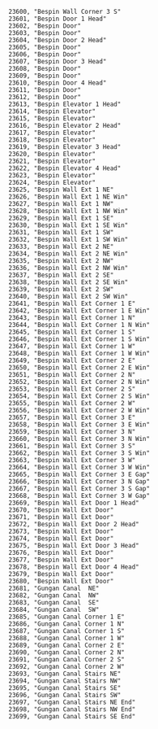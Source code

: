 ﻿```text
23600, "Bespin Wall Corner 3 S"
23601, "Bespin Door 1 Head"
23602, "Bespin Door"
23603, "Bespin Door"
23604, "Bespin Door 2 Head"
23605, "Bespin Door"
23606, "Bespin Door"
23607, "Bespin Door 3 Head"
23608, "Bespin Door"
23609, "Bespin Door"
23610, "Bespin Door 4 Head"
23611, "Bespin Door"
23612, "Bespin Door"
23613, "Bespin Elevator 1 Head"
23614, "Bespin Elevator"
23615, "Bespin Elevator"
23616, "Bespin Elevator 2 Head"
23617, "Bespin Elevator"
23618, "Bespin Elevator"
23619, "Bespin Elevator 3 Head"
23620, "Bespin Elevator"
23621, "Bespin Elevator"
23622, "Bespin Elevator 4 Head"
23623, "Bespin Elevator"
23624, "Bespin Elevator"
23625, "Bespin Wall Ext 1 NE"
23626, "Bespin Wall Ext 1 NE Win"
23627, "Bespin Wall Ext 1 NW"
23628, "Bespin Wall Ext 1 NW Win"
23629, "Bespin Wall Ext 1 SE"
23630, "Bespin Wall Ext 1 SE Win"
23631, "Bespin Wall Ext 1 SW"
23632, "Bespin Wall Ext 1 SW Win"
23633, "Bespin Wall Ext 2 NE"
23634, "Bespin Wall Ext 2 NE Win"
23635, "Bespin Wall Ext 2 NW"
23636, "Bespin Wall Ext 2 NW Win"
23637, "Bespin Wall Ext 2 SE"
23638, "Bespin Wall Ext 2 SE Win"
23639, "Bespin Wall Ext 2 SW"
23640, "Bespin Wall Ext 2 SW Win"
23641, "Bespin Wall Ext Corner 1 E"
23642, "Bespin Wall Ext Corner 1 E Win"
23643, "Bespin Wall Ext Corner 1 N"
23644, "Bespin Wall Ext Corner 1 N Win"
23645, "Bespin Wall Ext Corner 1 S"
23646, "Bespin Wall Ext Corner 1 S Win"
23647, "Bespin Wall Ext Corner 1 W"
23648, "Bespin Wall Ext Corner 1 W Win"
23649, "Bespin Wall Ext Corner 2 E"
23650, "Bespin Wall Ext Corner 2 E Win"
23651, "Bespin Wall Ext Corner 2 N"
23652, "Bespin Wall Ext Corner 2 N Win"
23653, "Bespin Wall Ext Corner 2 S"
23654, "Bespin Wall Ext Corner 2 S Win"
23655, "Bespin Wall Ext Corner 2 W"
23656, "Bespin Wall Ext Corner 2 W Win"
23657, "Bespin Wall Ext Corner 3 E"
23658, "Bespin Wall Ext Corner 3 E Win"
23659, "Bespin Wall Ext Corner 3 N"
23660, "Bespin Wall Ext Corner 3 N Win"
23661, "Bespin Wall Ext Corner 3 S"
23662, "Bespin Wall Ext Corner 3 S Win"
23663, "Bespin Wall Ext Corner 3 W"
23664, "Bespin Wall Ext Corner 3 W Win"
23665, "Bespin Wall Ext Corner 3 E Gap"
23666, "Bespin Wall Ext Corner 3 N Gap"
23667, "Bespin Wall Ext Corner 3 S Gap"
23668, "Bespin Wall Ext Corner 3 W Gap"
23669, "Bespin Wall Ext Door 1 Head"
23670, "Bespin Wall Ext Door"
23671, "Bespin Wall Ext Door"
23672, "Bespin Wall Ext Door 2 Head"
23673, "Bespin Wall Ext Door"
23674, "Bespin Wall Ext Door"
23675, "Bespin Wall Ext Door 3 Head"
23676, "Bespin Wall Ext Door"
23677, "Bespin Wall Ext Door"
23678, "Bespin Wall Ext Door 4 Head"
23679, "Bespin Wall Ext Door"
23680, "Bespin Wall Ext Door"
23681, "Gungan Canal  NE"
23682, "Gungan Canal  NW"
23683, "Gungan Canal  SE"
23684, "Gungan Canal  SW"
23685, "Gungan Canal Corner 1 E"
23686, "Gungan Canal Corner 1 N"
23687, "Gungan Canal Corner 1 S"
23688, "Gungan Canal Corner 1 W"
23689, "Gungan Canal Corner 2 E"
23690, "Gungan Canal Corner 2 N"
23691, "Gungan Canal Corner 2 S"
23692, "Gungan Canal Corner 2 W"
23693, "Gungan Canal Stairs NE"
23694, "Gungan Canal Stairs NW"
23695, "Gungan Canal Stairs SE"
23696, "Gungan Canal Stairs SW"
23697, "Gungan Canal Stairs NE End"
23698, "Gungan Canal Stairs NW End"
23699, "Gungan Canal Stairs SE End"
```